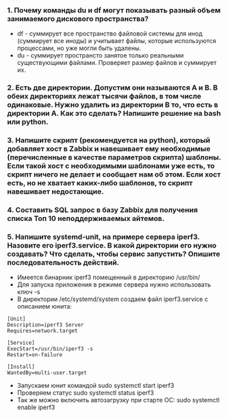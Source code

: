 ### 1. Почему команды du и df могут показывать разный объем занимаемого дискового пространства? 
- df - суммирует все пространство файловой системы для инод (суммирует все иноды) и учитывает файлы, которые используются процессами, но уже могли быть удалены.
- du - суммирует пространсто занятое только реальными существующими файлами. Проверяет размер файлов и суммирует их.

### 2. Есть две директории. Допустим они называются A и B. В обеих директориях лежат тысячи файлов, в том числе одинаковые. Нужно удалить из директории B то, что есть в директории A. Как это сделать? Напишите решение на bash или python. 

### 3. Напишите скрипт (рекомендуется на python), который добавляет хост в Zabbix и навешивает ему необходимые (перечисленные в качестве параметров скрипта) шаблоны. Если такой хост с необходимыми шаблонами уже есть, то скрипт ничего не делает и сообщает нам об этом. Если хост есть, но не хватает каких-либо шаблонов, то скрипт навешивает недостающие. 

### 4. Составить SQL запрос в базу Zabbix для получения списка Топ 10 неподдерживаемых айтемов. 
 
### 5. Напишите systemd-unit, на примере сервера iperf3. Назовите его iperf3.service. В какой директории его нужно создавать? Что сделать, чтобы сервис запустить? Опишите последовательность действий. 

- Имеется бинарник iperf3 помещенный в директорию /usr/bin/
- Для запуска приложения в режиме сервера нужно использовать ключ -s
- В директории /etc/systemd/system создаем файл iperf3.service с описанием юнита:
```
[Unit]
Description=iperf3 Server
Requires=network.target

[Service]
ExecStart=/usr/bin/iperf3 -s
Restart=on-failure

[Install]
WantedBy=multi-user.target
```
- Запускаем юнит командой sudo systemctl start iperf3
- Проверяем статус sudo systemctl status iperf3
- Так же можно включить автозагрузку при старте ОС: sudo systemctl enable iperf3
